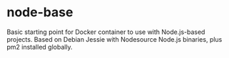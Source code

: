 # node-base

Basic starting point for Docker container to use with Node.js-based projects. Based on Debian Jessie with Nodesource Node.js binaries, plus pm2 installed globally.